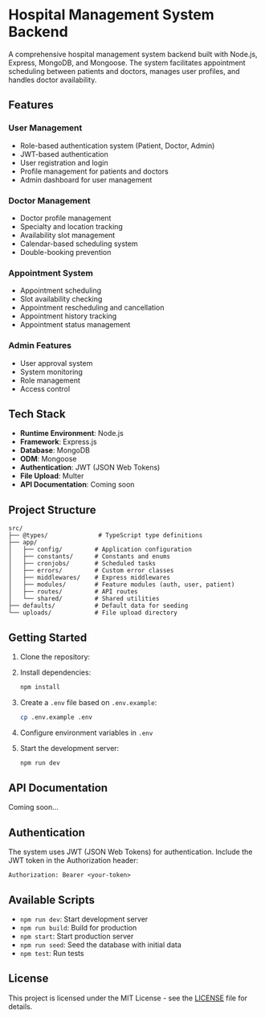 # Hospital Management System Backend

A comprehensive hospital management system backend built with Node.js, Express, MongoDB, and Mongoose. The system facilitates appointment scheduling between patients and doctors, manages user profiles, and handles doctor availability.

## Features

### User Management

- Role-based authentication system (Patient, Doctor, Admin)
- JWT-based authentication
- User registration and login
- Profile management for patients and doctors
- Admin dashboard for user management

### Doctor Management

- Doctor profile management
- Specialty and location tracking
- Availability slot management
- Calendar-based scheduling system
- Double-booking prevention

### Appointment System

- Appointment scheduling
- Slot availability checking
- Appointment rescheduling and cancellation
- Appointment history tracking
- Appointment status management

### Admin Features

- User approval system
- System monitoring
- Role management
- Access control

## Tech Stack

- **Runtime Environment**: Node.js
- **Framework**: Express.js
- **Database**: MongoDB
- **ODM**: Mongoose
- **Authentication**: JWT (JSON Web Tokens)
- **File Upload**: Multer
- **API Documentation**: Coming soon

## Project Structure

```
src/
├── @types/              # TypeScript type definitions
├── app/
│   ├── config/         # Application configuration
│   ├── constants/      # Constants and enums
│   ├── cronjobs/       # Scheduled tasks
│   ├── errors/         # Custom error classes
│   ├── middlewares/    # Express middlewares
│   ├── modules/        # Feature modules (auth, user, patient)
│   ├── routes/         # API routes
│   └── shared/         # Shared utilities
├── defaults/           # Default data for seeding
└── uploads/            # File upload directory
```

## Getting Started

1. Clone the repository:

 

2. Install dependencies:

   ```bash
   npm install
   ```

3. Create a `.env` file based on `.env.example`:

   ```bash
   cp .env.example .env
   ```

4. Configure environment variables in `.env`

5. Start the development server:
   ```bash
   npm run dev
   ```

## API Documentation

Coming soon...

## Authentication

The system uses JWT (JSON Web Tokens) for authentication. Include the JWT token in the Authorization header:

```
Authorization: Bearer <your-token>
```

## Available Scripts

- `npm run dev`: Start development server
- `npm run build`: Build for production
- `npm start`: Start production server
- `npm run seed`: Seed the database with initial data
- `npm test`: Run tests

## License

This project is licensed under the MIT License - see the [LICENSE](LICENSE) file for details.
